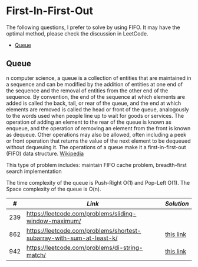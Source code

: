 # First-In-First-Out

The following questions, I prefer to solve by using FIFO. It may have the optimal method, please check the discussion in LeetCode.  

* [Queue](##Queue)

## Queue

n computer science, a queue is a collection of entities that are maintained in a sequence and can be modified by the addition of entities at one end of the sequence and the removal of entities from the other end of the sequence. By convention, the end of the sequence at which elements are added is called the back, tail, or rear of the queue, and the end at which elements are removed is called the head or front of the queue, analogously to the words used when people line up to wait for goods or services. The operation of adding an element to the rear of the queue is known as enqueue, and the operation of removing an element from the front is known as dequeue. Other operations may also be allowed, often including a peek or front operation that returns the value of the next element to be dequeued without dequeuing it. The operations of a queue make it a first-in-first-out (FIFO) data structure. [Wikipedia](https://en.wikipedia.org/wiki/Queue_(abstract_data_type))

This type of problem includes: maintain FIFO cache problem, breadth-first search implementation

The time complexity of the queue is Push-Right O(1) and Pop-Left O(1). The Space complexity of the queue is O(n). 

| *#* | *Link* |*Solution* |
| ---- | --------------------------------- | --------------------------------- |
| 239 | https://leetcode.com/problems/sliding-window-maximum/ | |
| 862 | https://leetcode.com/problems/shortest-subarray-with-sum-at-least-k/ | [this link](../practice/solution/0862_shortest_subarray_with_sum_at_least_k.py) |
| 942 | https://leetcode.com/problems/di-string-match/ | [this link](../practice/solution/0942_di_string_match.py) |

